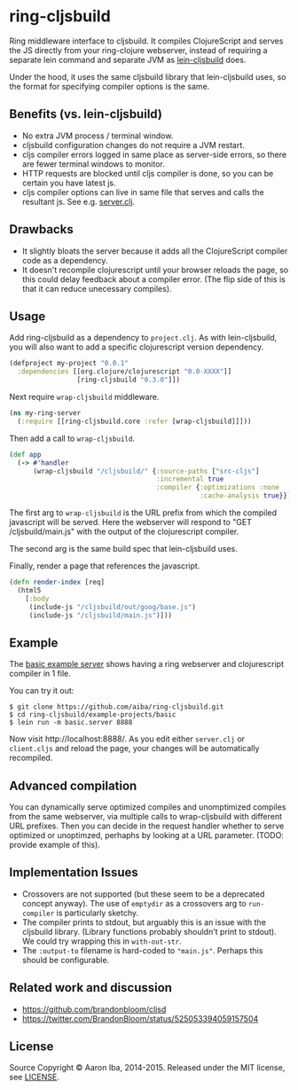 # ring-cljsbuild

Ring middleware interface to cljsbuild. It compiles ClojureScript and serves the JS
directly from your ring-clojure webserver, instead of requiring a separate lein command
and separate JVM as [lein-cljsbuild](https://github.com/emezeske/lein-cljsbuild) does.

Under the hood, it uses the same cljsbuild library that lein-cljsbuild uses, so the
format for specifying compiler options is the same.

## Benefits (vs. lein-cljsbuild)

* No extra JVM process / terminal window.
* cljsbuild configuration changes do not require a JVM restart.
* cljs compiler errors logged in same place as server-side errors, so there are fewer
  terminal windows to monitor.
* HTTP requests are blocked until cljs compiler is done, so you can be certain you have
  latest js.
* cljs compiler options can live in same file that serves and calls the resultant js.
  See e.g. [server.clj](example-projects/basic/src-clj/basic/server.clj).

## Drawbacks

* It slightly bloats the server because it adds all the ClojureScript compiler code as a
  dependency.
* It doesn't recompile clojurescript until your browser reloads the page, so this could
  delay feedback about a compiler error. (The flip side of this is that it can reduce
  unecessary compiles).

## Usage

Add ring-cljsbuild as a dependency to `project.clj`. As with lein-cljsbuild, you will
also want to add a specific clojurescript version dependency.

```clj
(defproject my-project "0.0.1"
  :dependencies [[org.clojure/clojurescript "0.0-XXXX"]]
                 [ring-cljsbuild "0.3.0"]])
```

Next require `wrap-cljsbuild` middleware.

```clj
(ns my-ring-server
  (:require [[ring-cljsbuild.core :refer [wrap-cljsbuild]]]))
```

Then add a call to `wrap-cljsbuild`.

```clj
(def app
  (-> #'handler
      (wrap-cljsbuild "/cljsbuild/" {:source-paths ["src-cljs"]
                                     :incremental true
                                     :compiler {:optimizations :none
                                                :cache-analysis true}})))
```

The first arg to `wrap-cljsbuild` is the URL prefix from which the compiled javascript
will be served. Here the webserver will respond to "GET /cljsbuild/main.js" with the
output of the clojurescript compiler.

The second arg is the same build spec that lein-cljsbuild uses.

Finally, render a page that references the javascript.

```clj
(defn render-index [req]
  (html5
    [:body
     (include-js "/cljsbuild/out/goog/base.js")
     (include-js "/cljsbuild/main.js")]))
```

## Example

The [basic example server](example-projects/basic/src-clj/basic/server.clj) shows
having a ring webserver and clojurescript compiler in 1 file.

You can try it out:

```
$ git clone https://github.com/aiba/ring-cljsbuild.git
$ cd ring-cljsbuild/example-projects/basic
$ lein run -m basic.server 8888
```

Now visit http://localhost:8888/. As you edit either `server.clj` or
`client.cljs` and reload the page, your changes will be automatically recompiled.

## Advanced compilation

You can dynamically serve optimized compiles and unomptimized compiles from the same
webserver, via multiple calls to wrap-cljsbuild with different URL prefixes. Then you
can decide in the request handler whether to serve optimized or unoptimzed, perhaphs by
looking at a URL parameter. (TODO: provide example of this).

## Implementation Issues

* Crossovers are not supported (but these seem to be a deprecated concept anyway). The
  use of `emptydir` as a crossovers arg to `run-compiler` is particularly sketchy.
* The compiler prints to stdout, but arguably this is an issue with the cljsbuild
  library. (Library functions probably shouldn't print to stdout). We could try wrapping
  this in `with-out-str`.
* The `:output-to` filename is hard-coded to `"main.js"`. Perhaps this should be
  configurable.

## Related work and discussion

* https://github.com/brandonbloom/cljsd
* https://twitter.com/BrandonBloom/status/525053394059157504

## License

Source Copyright © Aaron Iba, 2014-2015.
Released under the MIT license, see [LICENSE](/LICENSE).


